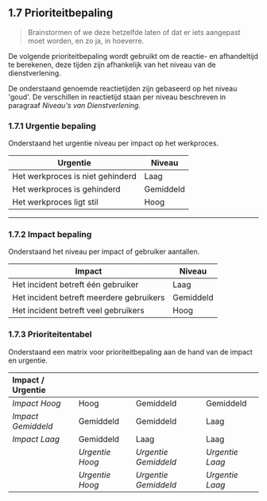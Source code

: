 ## 1.7 Prioriteitbepaling

> Brainstormen of we deze hetzelfde laten of dat er iets aangepast moet worden, en zo ja, in hoeverre.

De volgende prioriteitbepaling wordt gebruikt om de reactie- en afhandeltijd te berekenen, deze tijden zijn afhankelijk van het niveau van de dienstverlening.

De onderstaand genoemde reactietijden zijn gebaseerd op het niveau 'goud'. De verschillen in reactietijd staan per niveau beschreven in paragraaf _Niveau's van Dienstverlening_.

### 1.7.1 Urgentie bepaling

Onderstaand het urgentie niveau per impact op het werkproces.

| Urgentie                         | Niveau     |
| -------------------------------- | ---------- |
| Het werkproces is niet gehinderd | Laag       |
| Het werkproces is gehinderd      | Gemiddeld  |
| Het werkproces ligt stil         | Hoog       |

---

### 1.7.2 Impact bepaling

Onderstaand het niveau per impact of gebruiker aantallen.

| Impact                                   | Niveau     |
| ---------------------------------------  | ---------- |
| Het incident betreft één gebruiker       | Laag       |
| Het incident betreft meerdere gebruikers | Gemiddeld  |
| Het incident betreft veel gebruikers     | Hoog       |

### 1.7.3 Prioriteitentabel

Onderstaand een matrix voor prioriteitbepaling aan de hand van de impact en urgentie.

| Impact / Urgentie      |                     |                          |                     |
| :--------------------- | ------------------- | ------------------------ | ------------------- |
| _Impact Hoog_          | Hoog                | Gemiddeld                | Gemiddeld           |
| _Impact Gemiddeld_     | Gemiddeld           | Gemiddeld                | Laag                |
| _Impact Laag_          | Gemiddeld           | Laag                     | Laag                |
|                        | _Urgentie Hoog_     | _Urgentie Gemiddeld_     | _Urgentie Laag_     |
|                        | _Urgentie Hoog_     | _Urgentie Gemiddeld_     | _Urgentie Laag_     |
